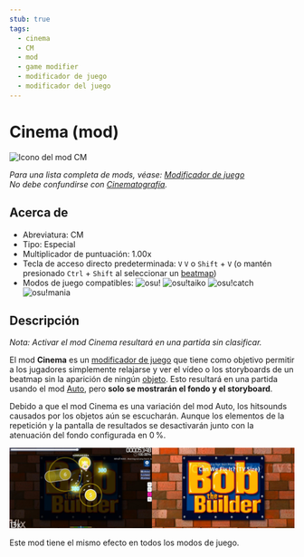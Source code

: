 ```yaml
---
stub: true
tags:
  - cinema
  - CM
  - mod
  - game modifier
  - modificador de juego
  - modificador del juego
---
```


# Cinema (mod)

![Icono del mod CM](/wiki/shared/mods/CM.png "Icono del mod Cinema (CM)")

*Para una lista completa de mods, véase: [Modificador de juego](/wiki/Gameplay/Game_modifier)*\
*No debe confundirse con [Cinematografía](https://es.wikipedia.org/wiki/Cinematografía).*

## Acerca de

- Abreviatura: CM
- Tipo: Especial
- Multiplicador de puntuación: 1.00x
- Tecla de acceso directo predeterminada: `V` `V` o `Shift` + `V` (o mantén presionado `Ctrl` + `Shift` al seleccionar un [beatmap](/wiki/Beatmap))
- Modos de juego compatibles: ![][osu!] ![][osu!taiko] ![][osu!catch] ![][osu!mania]

## Descripción

*Nota: Activar el mod Cinema resultará en una partida sin clasificar.*

El mod **Cinema** es un [modificador de juego](/wiki/Gameplay/Game_modifier) que tiene como objetivo permitir a los jugadores simplemente relajarse y ver el vídeo o los storyboards de un beatmap sin la aparición de ningún [objeto](/wiki/Gameplay/Hit_object). Esto resultará en una partida usando el mod [Auto](/wiki/Gameplay/Game_modifier/Auto), pero **solo se mostrarán el fondo y el storyboard**.

Debido a que el mod Cinema es una variación del mod Auto, los hitsounds causados por los objetos aún se escucharán. Aunque los elementos de la repetición y la pantalla de resultados se desactivarán junto con la atenuación del fondo configurada en 0 %.

![Jugabilidad de Auto contra Cinema](/wiki/Gameplay/Game_modifier/Cinema/img/CM-comparison.jpg "Comparación del mod Auto (izquierda) contra el mod Cinema (derecha)")

Este mod tiene el mismo efecto en todos los modos de juego.

[osu!]: /wiki/shared/mode/osu.png "osu!"
[osu!taiko]: /wiki/shared/mode/taiko.png "osu!taiko"
[osu!catch]: /wiki/shared/mode/catch.png "osu!catch"
[osu!mania]: /wiki/shared/mode/mania.png "osu!mania"
